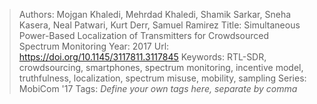 > Authors: Mojgan Khaledi, Mehrdad Khaledi, Shamik Sarkar, Sneha Kasera, Neal Patwari, Kurt Derr, Samuel Ramirez
> Title: Simultaneous Power-Based Localization of Transmitters for Crowdsourced Spectrum Monitoring
> Year: 2017
> Url: https://doi.org/10.1145/3117811.3117845
> Keywords: RTL-SDR, crowdsourcing, smartphones, spectrum monitoring, incentive model, truthfulness, localization, spectrum misuse, mobility, sampling
> Series: MobiCom '17
> Tags: *Define your own tags here, separate by comma*